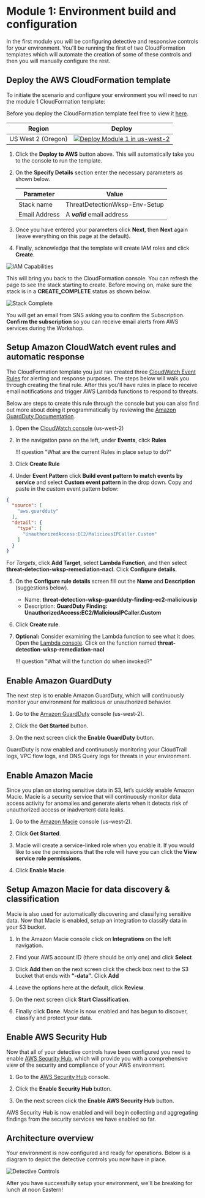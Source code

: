 # Module 1: Environment build and configuration

In the first module you will be configuring detective and responsive controls for your environment.  You'll be running the first of two CloudFormation templates which will automate the creation of some of these controls and then you will manually configure the rest.

## Deploy the AWS CloudFormation template

To initiate the scenario and configure your environment you will need to run the module 1 CloudFormation template: 

Before you deploy the CloudFormation template feel free to view it <a href="https://github.com/aws-samples/aws-scaling-threat-detection-workshop/blob/master/templates/01-environment-setup.yml" target="_blank">here</a>.

Region| Deploy
------|-----
US West 2 (Oregon) | <a href="https://console.aws.amazon.com/cloudformation/home?region=us-west-2#/stacks/new?stackName=ThreatDetectionWksp-Env-Setup&templateURL=https://s3-us-west-2.amazonaws.com/sa-security-specialist-workshops-us-west-2/threat-detect-workshop/staging/01-environment-setup.yml" target="_blank">![Deploy Module 1 in us-west-2](./images/deploy-to-aws.png)</a>

1. Click the **Deploy to AWS** button above.  This will automatically take you to the console to run the template.  

2. On the **Specify Details** section enter the necessary parameters as shown below. 

	| Parameter | Value  |
	|---|---|
	| Stack name | ThreatDetectionWksp-Env-Setup  |
	| Email Address | A ***valid*** email address  |
	
3. Once you have entered your parameters click **Next**, then **Next** again \(leave everything on this page at the default\).

4. Finally, acknowledge that the template will create IAM roles and click **Create**.

![IAM Capabilities](./images/iam-capabilities.png)

This will bring you back to the CloudFormation console. You can refresh the page to see the stack starting to create. Before moving on, make sure the stack is in a **CREATE_COMPLETE** status as shown below.

![Stack Complete](./images/01-stack-complete.png)

You will get an email from SNS asking you to confirm the Subscription. **Confirm the subscription** so you can receive email alerts from AWS services during the Workshop.

## Setup Amazon CloudWatch event rules and automatic response

The CloudFormation template you just ran created three <a href="https://docs.aws.amazon.com/AmazonCloudWatch/latest/events/WhatIsCloudWatchEvents.html" target="_blank">CloudWatch Event Rules</a> for alerting and response purposes. The steps below will walk you through creating the final rule.  After this you'll have rules in place to receive email notifications and trigger AWS Lambda functions to respond to threats.

Below are steps to create this rule through the console but you can also find out more about doing it programmatically by reviewing the <a href="http://docs.aws.amazon.com/guardduty/latest/ug/guardduty_findings_cloudwatch.html" target="_blank">Amazon GuardDuty Documentation</a>.

1.	Open the <a href="https://us-west-2.console.aws.amazon.com/cloudwatch/home?region=us-west-2" target="_blank">CloudWatch console</a> (us-west-2)
2.	In the navigation pane on the left, under **Events**, click **Rules**

	!!! question "What are the current Rules in place setup to do?"
	
3.	Click **Create Rule**

4.	Under **Event Pattern** click **Build event pattern to match events by service** and select **Custom event pattern** in the drop down.
Copy and paste in the custom event pattern below:
	
```json
{
  "source": [
	"aws.guardduty"
  ],
  "detail": {
	"type": [
	  "UnauthorizedAccess:EC2/MaliciousIPCaller.Custom"
	]
  }
}
```
	
For *Targets*, click **Add Target**, select **Lambda Function**, and then select **threat-detection-wksp-remediation-nacl**. Click **Configure details**.

5.	On the **Configure rule details** screen fill out the **Name** and **Description** (suggestions below).
    * Name: **threat-detection-wksp-guardduty-finding-ec2-maliciousip**
    * Description: **GuardDuty Finding: UnauthorizedAccess:EC2/MaliciousIPCaller.Custom**
6. Click **Create rule**.
7.	**Optional:** Consider examining the Lambda function to see what it does.  Open the <a href="https://us-west-2.console.aws.amazon.com/lambda/home?region=us-west-2" target="_blank">Lambda console</a>. Click on the function named **threat-detection-wksp-remediation-nacl**

    !!! question "What will the function do when invoked?"

## Enable Amazon GuardDuty

The next step is to enable Amazon GuardDuty, which will continuously monitor your environment for malicious or unauthorized behavior.

1.	Go to the <a href="https://us-west-2.console.aws.amazon.com/guardduty/home?region=us-west-2" target="_blank">Amazon GuardDuty</a> console (us-west-2).

2.	Click the **Get Started** button.

3.	On the next screen click the **Enable GuardDuty** button.

GuardDuty is now enabled and continuously monitoring your CloudTrail logs, VPC flow logs, and DNS Query logs for threats in your environment.

## Enable Amazon Macie

Since you plan on storing sensitive data in S3, let’s quickly enable Amazon Macie.  Macie is a security service that will continuously monitor data access activity for anomalies and generate alerts when it detects risk of unauthorized access or inadvertent data leaks.

1.	Go to the <a href="https://us-west-2.redirection.macie.aws.amazon.com/" target="_blank">Amazon Macie</a> console (us-west-2).

2.	Click **Get Started**.

3.	Macie will create a service-linked role when you enable it. If you would like to see the permissions that the role will have you can click the **View service role permissions**.

4.	Click **Enable Macie**.

## Setup Amazon Macie for data discovery & classification

Macie is also used for automatically discovering and classifying sensitive data.  Now that Macie is enabled, setup an integration to classify data in your S3 bucket.

1.	In the Amazon Macie console click on **Integrations** on the left navigation.

3.	Find your AWS account ID (there should be only one) and click **Select** 

4.	Click **Add** then on the next screen click the check box next to the S3 bucket that ends with **“-data”**. Click **Add**

5. Leave the options here at the default, click **Review**.

6. On the next screen click **Start Classification**. 

6. Finally click **Done**. Macie is now enabled and has begun to discover, classify and protect your data.

## Enable AWS Security Hub

Now that all of your detective controls have been configured you need to enable <a href="https://aws.amazon.com/security-hub/" target="_blank">AWS Security Hub</a>, which will provide you with a comprehensive view of the security and compliance of your AWS environment.

1.	Go to the <a href="https://us-west-2.console.aws.amazon.com/securityhub/home?region=us-west-2#" target="_blank">AWS Security Hub</a> console.

2.	Click the **Enable Security Hub** button.

3.	On the next screen click the **Enable AWS Security Hub** button.

AWS Security Hub is now enabled and will begin collecting and aggregating findings from the security services we have enabled so far.

## Architecture overview

Your environment is now configured and ready for operations.  Below is a diagram to depict the detective controls you now have in place.

![Detective Controls](./images/01-diagram-module1.png)

After you have successfully setup your environment, we'll be breaking for lunch at noon Eastern!
